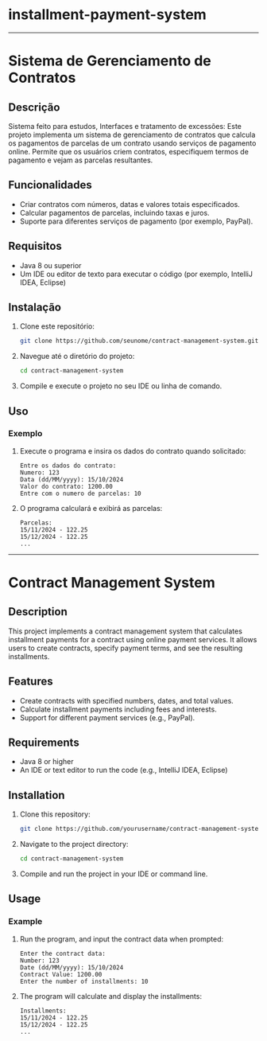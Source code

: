 # installment-payment-system
---

# Sistema de Gerenciamento de Contratos

## Descrição
Sistema feito para estudos, Interfaces e tratamento de excessões: 
Este projeto implementa um sistema de gerenciamento de contratos que calcula os pagamentos de parcelas de um contrato usando serviços de pagamento online. Permite que os usuários criem contratos, especifiquem termos de pagamento e vejam as parcelas resultantes.

## Funcionalidades

- Criar contratos com números, datas e valores totais especificados.
- Calcular pagamentos de parcelas, incluindo taxas e juros.
- Suporte para diferentes serviços de pagamento (por exemplo, PayPal).

## Requisitos

- Java 8 ou superior
- Um IDE ou editor de texto para executar o código (por exemplo, IntelliJ IDEA, Eclipse)

## Instalação

1. Clone este repositório:
   ```bash
   git clone https://github.com/seunome/contract-management-system.git
   ```
2. Navegue até o diretório do projeto:
   ```bash
   cd contract-management-system
   ```
3. Compile e execute o projeto no seu IDE ou linha de comando.

## Uso

### Exemplo

1. Execute o programa e insira os dados do contrato quando solicitado:
   ```plaintext
   Entre os dados do contrato:
   Numero: 123
   Data (dd/MM/yyyy): 15/10/2024
   Valor do contrato: 1200.00
   Entre com o numero de parcelas: 10
   ```
2. O programa calculará e exibirá as parcelas:
   ```plaintext
   Parcelas:
   15/11/2024 - 122.25
   15/12/2024 - 122.25
   ...
   ```

---

# Contract Management System

## Description

This project implements a contract management system that calculates installment payments for a contract using online payment services. It allows users to create contracts, specify payment terms, and see the resulting installments.

## Features

- Create contracts with specified numbers, dates, and total values.
- Calculate installment payments including fees and interests.
- Support for different payment services (e.g., PayPal).

## Requirements

- Java 8 or higher
- An IDE or text editor to run the code (e.g., IntelliJ IDEA, Eclipse)

## Installation

1. Clone this repository:
   ```bash
   git clone https://github.com/yourusername/contract-management-system.git
   ```
2. Navigate to the project directory:
   ```bash
   cd contract-management-system
   ```
3. Compile and run the project in your IDE or command line.

## Usage

### Example

1. Run the program, and input the contract data when prompted:
   ```plaintext
   Enter the contract data:
   Number: 123
   Date (dd/MM/yyyy): 15/10/2024
   Contract Value: 1200.00
   Enter the number of installments: 10
   ```
2. The program will calculate and display the installments:
   ```plaintext
   Installments:
   15/11/2024 - 122.25
   15/12/2024 - 122.25
   ...
   ```
